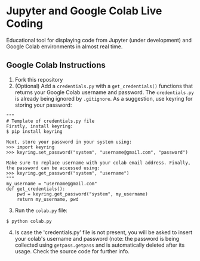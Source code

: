 # Jupyter and Google Colab Live Coding
Educational tool for displaying code from Jupyter (under development) and Google Colab environments in almost real time.

## Google Colab Instructions

1. Fork this repository
2. (Optional) Add a `credentials.py` with a `get_credentials()` functions that returns your Google Colab username and password. The `credentials.py` is already being ignored by `.gitignore`. As a suggestion, use keyring for storing your password:
```
"""
# Template of credentials.py file
Firstly, install keyring: 
$ pip install keyring

Next, store your password in your system using:
>>> import keyring
>>> keyring.set_password("system", "username@gmail.com", "password")

Make sure to replace username with your colab email address. Finally, the password can be accessed using:
>>> keyring.get_password("system", "username")
"""
my_username = "username@gmail.com"
def get_credentials():
    pwd = keyring.get_password("system", my_username)
    return my_username, pwd
```
3. Run the `colab.py` file:
```
$ python colab.py
```
4. Is case the 'credentials.py' file is not present, you will be asked to insert your colab's username and password (note: the password is being collected using `getpass.getpass` and is automatically deleted after its usage. Check the source code for further info. 
